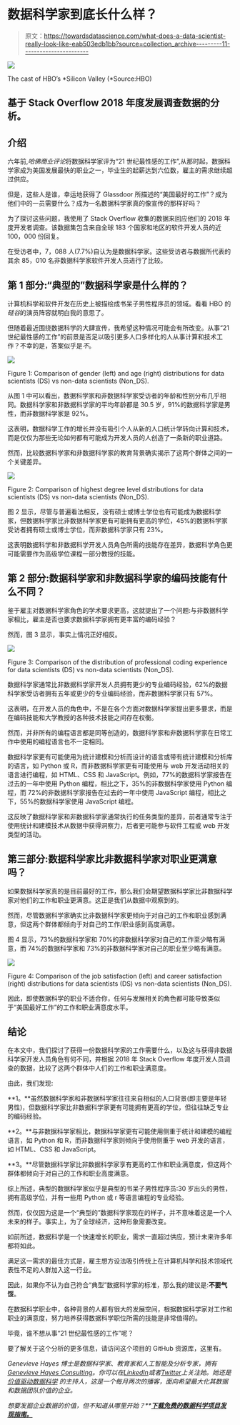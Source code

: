 # 数据科学家到底长什么样？

> 原文：<https://towardsdatascience.com/what-does-a-data-scientist-really-look-like-eab503edb1bb?source=collection_archive---------11----------------------->

![](img/f125837f904204b930e37691bb9dfbfc.png)

The cast of HBO’s *Silicon Valley (*Source:HBO)

## 基于 Stack Overflow 2018 年度发展调查数据的分析。

## 介绍

六年前,*哈佛商业评论*将数据科学家评为“21 世纪最性感的工作”,从那时起，数据科学家成为美国发展最快的职业之一，毕业生的起薪达到六位数，雇主的需求继续超过供应。

但是，这些人是谁，幸运地获得了 Glassdoor 所描述的“美国最好的工作”？成为他们中的一员需要什么？成为一名数据科学家真的像宣传的那样好吗？

为了探讨这些问题，我使用了 Stack Overflow 收集的数据来回应他们的 2018 年度开发者调查。该数据集包含来自全球 183 个国家和地区的软件开发人员的近 100，000 份回复。

在受访者中，7，088 人(7.7%)自认为是数据科学家。这些受访者与数据所代表的其余 85，010 名非数据科学家软件开发人员进行了比较。

## 第 1 部分:“典型的”数据科学家是什么样的？

计算机科学和软件开发在历史上被描绘成书呆子男性程序员的领域。看看 HBO 的*硅谷*的演员阵容就明白我的意思了。

但随着最近围绕数据科学的大肆宣传，我希望这种情况可能会有所改变。从事“21 世纪最性感的工作”的前景是否足以吸引更多人口多样化的人从事计算和技术工作？不幸的是，答案似乎是*不*。

![](img/3f5e370229e17479afa689516cca88d0.png)

Figure 1: Comparison of gender (left) and age (right) distributions for data scientists (DS) vs non-data scientists (Non_DS).

从图 1 中可以看出，数据科学家和非数据科学家受访者的年龄和性别分布几乎相同。数据科学家和非数据科学家的平均年龄都是 30.5 岁，91%的数据科学家是男性，而非数据科学家是 92%。

这表明，数据科学工作的增长并没有吸引个人从新的人口统计学转向计算和技术，而是仅仅为那些无论如何都有可能成为开发人员的人创造了一条新的职业道路。

然而，比较数据科学家和非数据科学家的教育背景确实揭示了这两个群体之间的一个关键差异。

![](img/efcec55e08b008bf3644335e0415c43d.png)

Figure 2: Comparison of highest degree level distributions for data scientists (DS) vs non-data scientists (Non_DS).

图 2 显示，尽管与普遍看法相反，没有硕士或博士学位也有可能成为数据科学家，但数据科学家比非数据科学家更有可能拥有更高的学位，45%的数据科学家受访者拥有硕士或博士学位，而非数据科学家只有 23%。

这表明数据科学和非数据科学开发人员角色所需的技能存在差异，数据科学角色更可能需要作为高级学位课程一部分教授的技能。

## 第 2 部分:数据科学家和非数据科学家的编码技能有什么不同？

鉴于雇主对数据科学家角色的学术要求更高，这就提出了一个问题:与非数据科学家相比，雇主是否也要求数据科学家拥有更丰富的编码经验？

然而，图 3 显示，事实上情况正好相反。

![](img/c3dc1b59e7ee6664200bf66af19df660.png)

Figure 3: Comparison of the distribution of professional coding experience for data scientists (DS) vs non-data scientists (Non_DS).

数据科学家通常比非数据科学家开发人员拥有更少的专业编码经验，62%的数据科学家受访者拥有五年或更少的专业编码经验，而非数据科学家只有 57%。

这表明，在开发人员的角色中，不是在各个方面对数据科学家提出更多要求，而是在编码技能和大学教授的各种技术技能之间存在权衡。

然而，并非所有的编程语言都是同等创造的，数据科学家和非数据科学家在日常工作中使用的编程语言也不一定相同。

数据科学家更有可能使用为统计建模和分析而设计的语言或带有统计建模和分析库的语言，如 Python 或 R，而非数据科学家更有可能使用与 web 开发活动相关的语言进行编程，如 HTML、CSS 和 JavaScript。例如，77%的数据科学家报告在过去的一年中使用 Python 编程，相比之下，35%的非数据科学家使用 Python 编程，而 72%的非数据科学家报告在过去的一年中使用 JavaScript 编程，相比之下，55%的数据科学家使用 JavaScript 编程。

这反映了数据科学家和非数据科学家通常执行的任务类型的差异，前者通常专注于使用统计和建模技术从数据中获得洞察力，后者更可能参与软件工程或 web 开发类型的活动。

## 第三部分:数据科学家比非数据科学家对职业更满意吗？

如果数据科学家真的是目前最好的工作，那么我们会期望数据科学家比非数据科学家对他们的工作和职业更满意。这正是我们从数据中观察到的。

然而，尽管数据科学家确实比非数据科学家更倾向于对自己的工作和职业感到满意，但这两个群体都倾向于对自己的工作/职业感到高度满意。

图 4 显示，73%的数据科学家和 70%的非数据科学家对自己的工作至少略有满意，而 74%的数据科学家和 73%的非数据科学家对自己的职业至少略有满意。

![](img/9048de666eee330ed256c8ff99d50d32.png)

Figure 4: Comparison of the job satisfaction (left) and career satisfaction (right) distributions for data scientists (DS) vs non-data scientists (Non_DS).

因此，即使数据科学的职业不适合你，任何与发展相关的角色都可能导致类似于“美国最好工作”的工作和职业满意度水平。

## 结论

在本文中，我们探讨了获得一份数据科学家的工作需要什么，以及这与获得非数据科学家开发人员角色有何不同，并根据 2018 年 Stack Overflow 年度开发人员调查的数据，比较了这两个群体中人们的工作和职业满意度。

由此，我们发现:

**1。**虽然数据科学家和非数据科学家往往来自相似的人口背景(即主要是年轻男性)，但数据科学家比非数据科学家更有可能拥有更高的学位，但往往缺乏专业的编码经验。

**2。**与非数据科学家相比，数据科学家更有可能使用侧重于统计和建模的编程语言，如 Python 和 R，而非数据科学家则倾向于使用侧重于 web 开发的语言，如 HTML、CSS 和 JavaScript。

**3。**尽管数据科学家比非数据科学家享有更高的工作和职业满意度，但这两个群体都倾向于对自己的工作和职业高度满意。

综上所述，典型的数据科学家似乎是典型的书呆子男性程序员:30 岁出头的男性，拥有高级学位，并有一些用 Python 或 r 等语言编程的专业经验。

然而，仅仅因为这是一个“典型的”数据科学家现在的样子，并不意味着这是一个人未来的样子。事实上，为了全球经济，这种形象需要改变。

如前所述，数据科学是一个快速增长的职业，需求一直超过供应，预计未来许多年都将如此。

满足这一需求的最佳方式是，雇主想方设法吸引传统上在计算机科学和技术领域代表性不足的人群加入这一行业。

因此，如果你不认为自己符合“典型”数据科学家的标准，那么我的建议是:**不要气馁**。

在数据科学职业中，各种背景的人都有很大的发展空间，根据数据科学家对工作和职业的满意度，努力培养获得数据科学职位所需的技能是非常值得的。

毕竟，谁不想从事“21 世纪最性感的工作”呢？

要了解关于这个分析的更多信息，请访问这个项目的 GitHub 资源库，这里有。

*Genevieve Hayes 博士是数据科学家、教育家和人工智能及分析专家，拥有*[*Genevieve Hayes Consulting*](https://www.genevievehayes.com/)*。你可以在*[*LinkedIn*](https://www.linkedin.com/in/gkhayes/)*或者*[*Twitter*](https://twitter.com/genevievekhayes)*上关注她。她还是* [*价值驱动数据科学*](https://www.genevievehayes.com/episodes/) *的主持人，这是一个每月两次的播客，面向希望最大化其数据和数据团队价值的企业。*

*想要发掘企业数据的价值，但不知道从哪里开始？**[***下载免费的数据科学项目发现指南。***](https://www.genevievehayes.com/discovery-guide/)*